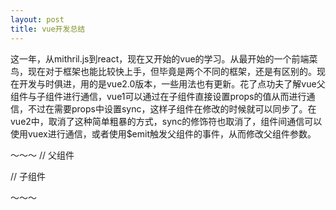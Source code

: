 ```yaml
---
layout: post
title: vue开发总结
---
```


这一年，从mithril.js到react，现在又开始的vue的学习。从最开始的一个前端菜鸟，现在对于框架也能比较快上手，但毕竟是两个不同的框架，还是有区别的。现在开发与时俱进，用的是vue2.0版本，一些用法也有更新。花了点功夫了解vue父组件与子组件进行通信，vue1可以通过在子组件直接设置props的值从而进行通信，不过在需要props中设置sync，这样子组件在修改的时候就可以同步了。在vue2中，取消了这种简单粗暴的方式，sync的修饰符也取消了，组件间通信可以使用vuex进行通信，或者使用$emit触发父组件的事件，从而修改父组件参数。

～～～
// 父组件
<template>
    <div>
        <Test @changge-info="changeParents"></Test>
    </div>
</template>
<script>
    import Test from '@/components/Test';
    export default {
        data () {
            return {
            tableData: [],
            tableDataTotal: 0,
            page: 1,
            };
        },
        components: {
            CreateSong,
            ViewSong
        },
        mounted() {
          dao.querySongList().then(data => {
                this.tableData = data.list;
                this.tableDataTotal= data.total;
                this.page=data.pageNum;
            }).catch(reason => this.$message.error(reason.toString()));
        },
        methods: {
        changeParents(type,value) {
           this[type] = value;
        }
        }
    }
</script>

// 子组件
<template>
    <div>
        <Test @changge-info="changeParents"></Test>
    </div>
</template>
<script>
        this.$emit('changge-info','tableData',data.list);
        this.$emit('changge-info','tableDataTotal',data.total);
        this.$emit('changge-info','page',data.pageNum);
</script>

～～～
